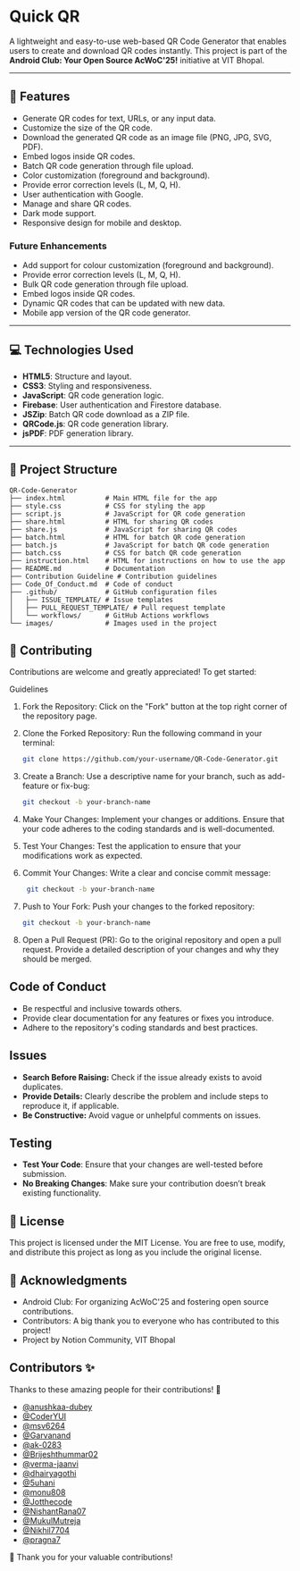 # Quick QR

A lightweight and easy-to-use web-based QR Code Generator that enables users to create and download QR codes instantly. This project is part of the **Android Club: Your Open Source AcWoC'25!** initiative at VIT Bhopal.

---

## 🚀 Features

- Generate QR codes for text, URLs, or any input data.
- Customize the size of the QR code.
- Download the generated QR code as an image file (PNG, JPG, SVG, PDF).
- Embed logos inside QR codes.
- Batch QR code generation through file upload.
- Color customization (foreground and background).
- Provide error correction levels (L, M, Q, H).
- User authentication with Google.
- Manage and share QR codes.
- Dark mode support.
- Responsive design for mobile and desktop.

### Future Enhancements

- Add support for colour customization (foreground and background).
- Provide error correction levels (L, M, Q, H).
- Bulk QR code generation through file upload.
- Embed logos inside QR codes.
- Dynamic QR codes that can be updated with new data.
- Mobile app version of the QR code generator.


---

## 💻 Technologies Used

- **HTML5**: Structure and layout.
- **CSS3**: Styling and responsiveness.
- **JavaScript**: QR code generation logic.
- **Firebase**: User authentication and Firestore database.
- **JSZip**: Batch QR code download as a ZIP file.
- **QRCode.js**: QR code generation library.
- **jsPDF**: PDF generation library.

---

## 📂 Project Structure

```plaintext
QR-Code-Generator
├── index.html          # Main HTML file for the app
├── style.css           # CSS for styling the app
├── script.js           # JavaScript for QR code generation
├── share.html          # HTML for sharing QR codes
├── share.js            # JavaScript for sharing QR codes
├── batch.html          # HTML for batch QR code generation
├── batch.js            # JavaScript for batch QR code generation
├── batch.css           # CSS for batch QR code generation
├── instruction.html    # HTML for instructions on how to use the app
├── README.md           # Documentation
├── Contribution Guideline # Contribution guidelines
├── Code_Of_Conduct.md  # Code of conduct
├── .github/            # GitHub configuration files
│   ├── ISSUE_TEMPLATE/ # Issue templates
│   ├── PULL_REQUEST_TEMPLATE/ # Pull request template
│   └── workflows/      # GitHub Actions workflows
└── images/             # Images used in the project
```

## 🤝 Contributing

Contributions are welcome and greatly appreciated! To get started:

Guidelines

1. Fork the Repository: Click on the "Fork" button at the top right corner of the repository page.

2. Clone the Forked Repository: Run the following command in your terminal:

   ```sh
   git clone https://github.com/your-username/QR-Code-Generator.git
   ```

3. Create a Branch: Use a descriptive name for your branch, such as add-feature or fix-bug:

   ```sh
   git checkout -b your-branch-name
   ```

4. Make Your Changes: Implement your changes or additions. Ensure that your code adheres to the coding standards and is well-documented.

5. Test Your Changes: Test the application to ensure that your modifications work as expected.

6. Commit Your Changes: Write a clear and concise commit message:

   ```sh
    git checkout -b your-branch-name
     ```

7. Push to Your Fork: Push your changes to the forked repository:

   ```sh
   git checkout -b your-branch-name
   ```

8. Open a Pull Request (PR): Go to the original repository and open a pull request. Provide a detailed description of your changes and why they should be merged.

## Code of Conduct

- Be respectful and inclusive towards others.
- Provide clear documentation for any features or fixes you introduce.
- Adhere to the repository's coding standards and best practices.

## Issues
- **Search Before Raising:** Check if the issue already exists to avoid duplicates.
- **Provide Details:** Clearly describe the problem and include steps to reproduce it, if applicable.
- **Be Constructive:** Avoid vague or unhelpful comments on issues.

## Testing
- **Test Your Code**: Ensure that your changes are well-tested before submission.
- **No Breaking Changes**: Make sure your contribution doesn’t break existing functionality.

## 📜 License

 This project is licensed under the MIT License. You are free to use, modify, and distribute this project as long as you include the original license.

## 🌟 Acknowledgments

- Android Club: For organizing AcWoC'25 and fostering open source contributions.
- Contributors: A big thank you to everyone who has contributed to this project!
- Project by Notion Community, VIT Bhopal

## Contributors ✨

Thanks to these amazing people for their contributions! 🚀  

- [@anushkaa-dubey](https://github.com/anushkaa-dubey)  
- [@CoderYUI](https://github.com/CoderYUI)  
- [@msv6264](https://github.com/msv6264)  
- [@Garvanand](https://github.com/Garvanand)  
- [@ak-0283](https://github.com/ak-0283)  
- [@Brijeshthummar02](https://github.com/Brijeshthummar02)  
- [@verma-jaanvi](https://github.com/verma-jaanvi)  
- [@dhairyagothi](https://github.com/dhairyagothi)  
- [@5uhani](https://github.com/5uhani)  
- [@monu808](https://github.com/monu808)  
- [@Jotthecode](https://github.com/Jotthecode)  
- [@NishantRana07](https://github.com/NishantRana07)  
- [@MukulMutreja](https://github.com/MukulMutreja)  
- [@Nikhil7704](https://github.com/Nikhil7704)  
- [@pragna7](https://github.com/pragna7)  

💖 Thank you for your valuable contributions!  
